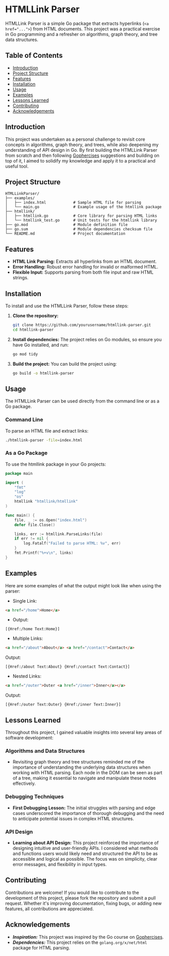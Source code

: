 # HTMLLink Parser

HTMLLink Parser is a simple Go package that extracts hyperlinks (`<a href="...">`) from HTML documents. This project was a practical exercise in Go programming and a refresher on algorithms, graph theory, and tree data structures.

## Table of Contents

- [Introduction](#introduction)
- [Project Structure](#project-structure)
- [Features](#features)
- [Installation](#installation)
- [Usage](#usage)
- [Examples](#examples)
- [Lessons Learned](#lessons-learned)
- [Contributing](#contributing)
- [Acknowledgements](#acknowledgements)

## Introduction

This project was undertaken as a personal challenge to revisit core concepts in algorithms, graph theory, and trees, while also deepening my understanding of API design in Go. By first building the HTMLLink Parser from scratch and then following [Gophercises](https://gophercises.com/) suggestions and building on top of it, I aimed to solidify my knowledge and apply it to a practical and useful tool.

## Project Structure
```plaintext
HTMLLinkParser/
├── examples/
│   ├── index.html            # Sample HTML file for parsing
│   └── main.go               # Example usage of the htmllink package
├── htmllink/
│   ├── htmllink.go           # Core library for parsing HTML links
│   └── htmllink_test.go      # Unit tests for the htmllink library
├── go.mod                    # Module definition file
├── go.sum                    # Module dependencies checksum file
└── README.md                 # Project documentation
```

## Features

- **HTML Link Parsing:** Extracts all hyperlinks from an HTML document.
- **Error Handling:** Robust error handling for invalid or malformed HTML.
- **Flexible Input:** Supports parsing from both file input and raw HTML strings.

## Installation

To install and use the HTMLLink Parser, follow these steps:

1. **Clone the repository:**
    ```sh
    git clone https://github.com/yourusername/htmllink-parser.git
    cd htmllink-parser
    ```

2. **Install dependencies:**
    The project relies on Go modules, so ensure you have Go installed, and run:
    ```sh
    go mod tidy
    ```

3. **Build the project:**
    You can build the project using:
    ```sh
    go build -o htmllink-parser
    ```

## Usage 

The HTMLLink Parser can be used directly from the command line or as a Go package.

### Command Line

To parse an HTML file and extract links:

```sh
./htmllink-parser -file=index.html
```

### As a Go Package

To use the htmllink package in your Go projects:

```go
package main

import (
    "fmt"
    "log"
    "os"
    htmllink "htmllink/htmllink"
)

func main() {
    file, _ := os.Open("index.html")
    defer file.Close()

    links, err := htmllink.ParseLinks(file)
    if err != nil {
        log.Fatalf("Failed to parse HTML: %v", err)
    }
    fmt.Printf("%+v\n", links)
}

```

## Examples
Here are some examples of what the output might look like when using the parser:

- Single Link:
```html
<a href="/home">Home</a>
```
- Output:
``` plaintext
[{Href:/home Text:Home}]
```

- Multiple Links:
```html
<a href="/about">About</a> <a href="/contact">Contact</a>
```
Output:
``` plaintext
[{Href:/about Text:About} {Href:/contact Text:Contact}]
```

- Nested Links:
```html
<a href="/outer">Outer <a href="/inner">Inner</a></a>
```
Output:
``` plaintext
[{Href:/outer Text:Outer} {Href:/inner Text:Inner}]
```

## Lessons Learned

Throughout this project, I gained valuable insights into several key areas of software development:

### Algorithms and Data Structures

- Revisiting graph theory and tree structures reminded me of the importance of understanding the underlying data structures when working with HTML parsing. Each node in the DOM can be seen as part of a tree, making it essential to navigate and manipulate these nodes effectively.
  
### Debugging Techniques

- **First Debugging Lesson:** The initial struggles with parsing and edge cases underscored the importance of thorough debugging and the need to anticipate potential issues in complex HTML structures.

### API Design
- **Learning about API Design:** This project reinforced the importance of designing intuitive and user-friendly APIs. I considered what methods and functions users would likely need and structured the API to be as accessible and logical as possible. The focus was on simplicity, clear error messages, and flexibility in input types.
  
## Contributing

Contributions are welcome! If you would like to contribute to the development of this project, please fork the repository and submit a pull request. Whether it's improving documentation, fixing bugs, or adding new features, all contributions are appreciated.

## Acknowledgements
- ***Inspiration:*** This project was inspired by the Go course on [Gophercises](https://gophercises.com/).
- ***Dependencies:*** This project relies on the `golang.org/x/net/html` package for HTML parsing.
